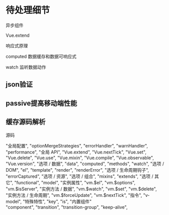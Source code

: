 # 待处理细节


异步组件


Vue.extend

响应式原理

computed 数据缓存和数据可响应式

watch 监听数据动作

## json验证

## passive提高移动端性能

## 缓存源码解析


源码





"全局配置",
  "optionMergeStrategies",
  "errorHandler",
  "warnHandler",
  "performance",
"全局 API",
  "Vue.extend",
  "Vue.nextTick",
  "Vue.set",
  "Vue.delete",
  "Vue.use",
  "Vue.mixin",
  "Vue.compile",
  "Vue.observable",
  "Vue.version",
"选项 / 数据",
  "data",
  "computed",
  "methods",
  "watch",
"选项 / DOM",
  "el",
  "template",
  "render",
  "renderError",
"选项 / 生命周期钩子",
  "errorCaptured",
"选项 / 资源",
"选项 / 组合",
  "mixins",
  "extends",
"选项 / 其它",
  "functional",
  "model",
"实例属性",
  "vm.$el",
  "vm.$options",
  "vm.$isServer",
"实例方法 / 数据",
  "vm.$watch",
  "vm.$set",
  "vm.$delete",
"实例方法 / 生命周期",
  "vm.$forceUpdate",
  "vm.$nextTick",
"指令",
  "v-model",
"特殊特性",
  "key",
  "is",
"内置组件"  
  "component",
  "transition",
  "transition-group",
  "keep-alive",




